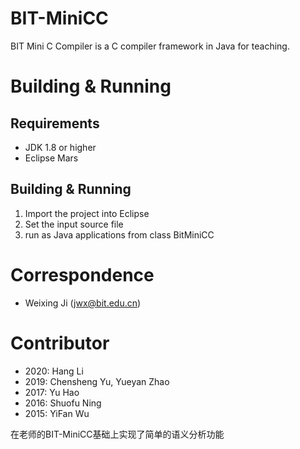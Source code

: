 # BIT-MiniCC
BIT Mini C Compiler is a C compiler framework in Java for teaching.

# Building & Running
## Requirements
* JDK 1.8 or higher
* Eclipse Mars

## Building & Running
1. Import the project into Eclipse
2. Set the input source file
3. run as Java applications from class BitMiniCC

# Correspondence
* Weixing Ji (jwx@bit.edu.cn) 

# Contributor
* 2020: Hang Li
* 2019: Chensheng Yu, Yueyan Zhao
* 2017: Yu Hao
* 2016: Shuofu Ning
* 2015: YiFan Wu

在老师的BIT-MiniCC基础上实现了简单的语义分析功能